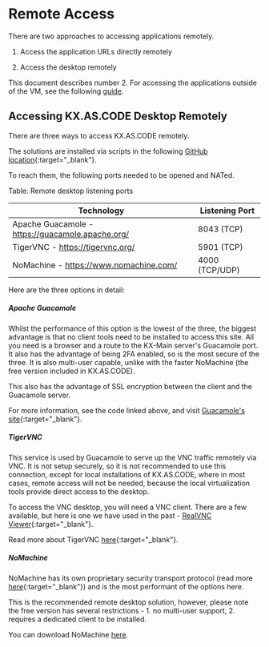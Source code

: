 # Remote Access

There are two approaches to accessing applications remotely.

1. Access the application URLs directly remotely

2. Access the desktop remotely

This document describes number 2. For accessing the applications outside of the VM, see the following [guide](../../Deployment/External-Application-Access/).


## Accessing KX.AS.CODE Desktop Remotely

There are three ways to access KX.AS.CODE remotely.

The solutions are installed via scripts in the following [GitHub location](https://github.com/Accenture/kx.as.code/tree/main/auto-setup/core/remote-desktop){:target="\_blank"}.

To reach them, the following ports needed to be opened and NATed.



Table: Remote desktop listening ports

| Technology                                       | Listening Port |
| ------------------------------------------------ | -------------- |
| Apache Guacamole - https://guacamole.apache.org/ | 8043 (TCP)     |
| TigerVNC - https://tigervnc.org/                 | 5901 (TCP)     |
| NoMachine - https://www.nomachine.com/           | 4000 (TCP/UDP) |



Here are the three options in detail:



##### Apache Guacamole

Whilst the performance of this option is the lowest of the three, the biggest advantage is that no client tools need to be installed to access this site. All you need is a browser and a route to the KX-Main server's Guacamole port.
It also has the advantage of being 2FA enabled, so is the most secure of the three. It is also multi-user capable, unlike with the faster NoMachine (the free version included in KX.AS.CODE). 

This also has the advantage of SSL encryption between the client and the Guacamole server.

For more information, see the code linked above, and visit [Guacamole's site](https://guacamole.apache.org/){:target="\_blank"}.


##### TigerVNC

This service is used by Guacamole to serve up the VNC traffic remotely via VNC. It is not setup securely, so it is not recommended to use this connection, except for local installations of KX.AS.CODE, where in most cases, remote access will not be needed, because the local virtualization tools provide direct access to the desktop.

To access the VNC desktop, you will need a VNC client. There are a few available, but here is one we have used in the past - [RealVNC Viewer](https://www.realvnc.com/en/connect/download/viewer/){:target="\_blank"}.

Read more about TigerVNC [here](https://tigervnc.org/){:target="\_blank"}.

##### NoMachine

NoMachine has its own proprietary security transport protocol (read more [here](https://www.nomachine.com/AR10K00705){:target="\_blank"}) and is the most performant of the options here.

This is the recommended remote desktop solution, however, please note the free version has several restrictions - 1. no multi-user support, 2. requires a dedicated client to be installed.

You can download NoMachine [here](https://www.nomachine.com/download).